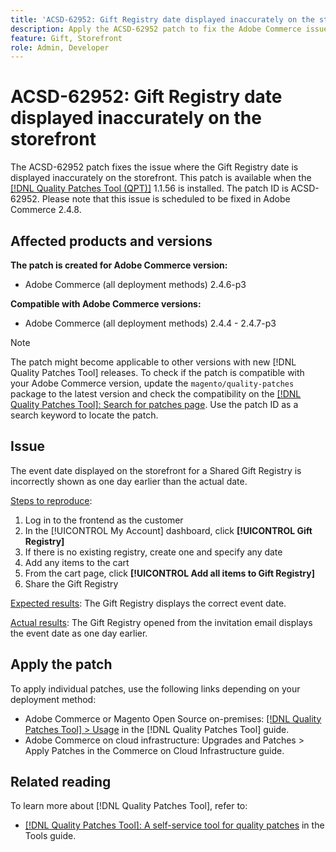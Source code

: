 ```yaml
---
title: 'ACSD-62952: Gift Registry date displayed inaccurately on the storefront'
description: Apply the ACSD-62952 patch to fix the Adobe Commerce issue where the Gift Registry date is displayed inaccurately on the storefront
feature: Gift, Storefront
role: Admin, Developer
---
```


# ACSD-62952: Gift Registry date displayed inaccurately on the storefront

The ACSD-62952 patch fixes the issue where the Gift Registry date is displayed inaccurately on the storefront. This patch is available when the [[!DNL Quality Patches Tool (QPT)]](/help/tools/quality-patches-tool/quality-patches-tool-to-self-serve-quality-patches.md) 1.1.56 is installed. The patch ID is ACSD-62952. Please note that this issue is scheduled to be fixed in Adobe Commerce 2.4.8.

## Affected products and versions

**The patch is created for Adobe Commerce version:**

* Adobe Commerce (all deployment methods) 2.4.6-p3

**Compatible with Adobe Commerce versions:**

* Adobe Commerce (all deployment methods) 2.4.4 - 2.4.7-p3

>[!NOTE]
>
>The patch might become applicable to other versions with new [!DNL Quality Patches Tool] releases. To check if the patch is compatible with your Adobe Commerce version, update the `magento/quality-patches` package to the latest version and check the compatibility on the [[!DNL Quality Patches Tool]: Search for patches page](https://experienceleague.adobe.com/tools/commerce-quality-patches/index.html). Use the patch ID as a search keyword to locate the patch.

## Issue

The event date displayed on the storefront for a Shared Gift Registry is incorrectly shown as one day earlier than the actual date.

<u>Steps to reproduce</u>:

1. Log in to the frontend as the customer
1. In the [!UICONTROL My Account] dashboard, click **[!UICONTROL Gift Registry]**
1. If there is no existing registry, create one and specify any date
1. Add any items to the cart
1. From the cart page, click **[!UICONTROL Add all items to Gift Registry]**
1. Share the Gift Registry

<u>Expected results</u>:
The Gift Registry displays the correct event date.

<u>Actual results</u>:
The Gift Registry opened from the invitation email displays the event date as one day earlier.

## Apply the patch

To apply individual patches, use the following links depending on your deployment method:

* Adobe Commerce or Magento Open Source on-premises: [[!DNL Quality Patches Tool] > Usage](/help/tools/quality-patches-tool/usage.md) in the [!DNL Quality Patches Tool] guide.
* Adobe Commerce on cloud infrastructure: Upgrades and Patches > Apply Patches in the Commerce on Cloud Infrastructure guide.

## Related reading

To learn more about [!DNL Quality Patches Tool], refer to:

* [[!DNL Quality Patches Tool]: A self-service tool for quality patches](/help/tools/quality-patches-tool/quality-patches-tool-to-self-serve-quality-patches.md) in the Tools guide.

